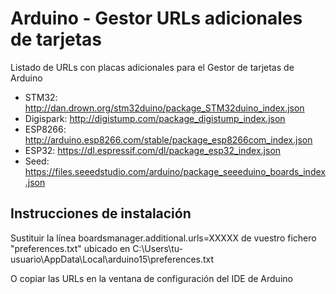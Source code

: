 # Arduino - Gestor URLs adicionales de tarjetas

Listado de URLs con placas adicionales para el Gestor de tarjetas de Arduino
- STM32: http://dan.drown.org/stm32duino/package_STM32duino_index.json
- Digispark: http://digistump.com/package_digistump_index.json
- ESP8266: http://arduino.esp8266.com/stable/package_esp8266com_index.json
- ESP32: https://dl.espressif.com/dl/package_esp32_index.json
- Seed: https://files.seeedstudio.com/arduino/package_seeeduino_boards_index.json

## Instrucciones de instalación
Sustituir la línea boardsmanager.additional.urls=XXXXX de vuestro fichero "preferences.txt" ubicado en
C:\Users\tu-usuario\AppData\Local\arduino15\preferences.txt

O copiar las URLs en la ventana de configuración del IDE de Arduino

